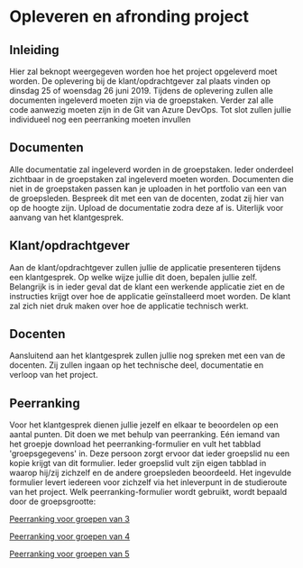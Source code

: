 # Opleveren en afronding project

## Inleiding

Hier zal beknopt weergegeven worden hoe het project opgeleverd moet worden. De oplevering bij de klant/opdrachtgever zal plaats vinden op dinsdag 25 of woensdag 26 juni 2019. Tijdens de oplevering zullen alle documenten ingeleverd moeten zijn via de groepstaken. Verder zal alle code aanwezig moeten zijn in de Git van Azure DevOps. Tot slot zullen jullie individueel nog een peerranking moeten invullen 

## Documenten
Alle documentatie zal ingeleverd worden in de groepstaken. Ieder onderdeel zichtbaar in de groepstaken zal ingeleverd moeten worden. Documenten die niet in de groepstaken passen kan je uploaden in het portfolio van een van de groepsleden. Bespreek dit met een van de docenten, zodat zij hier van op de hoogte zijn. Upload de documentatie zodra deze af is. Uiterlijk voor aanvang van het klantgesprek.

## Klant/opdrachtgever
Aan de klant/opdrachtgever zullen jullie de applicatie presenteren tijdens een klantgesprek. Op welke wijze jullie dit doen, bepalen jullie zelf. Belangrijk is in ieder geval dat de klant een werkende applicatie ziet en de instructies krijgt over hoe de applicatie geïnstalleerd moet worden. De klant zal zich niet druk maken over hoe de applicatie technisch werkt.

## Docenten
Aansluitend aan het klantgesprek zullen jullie nog spreken met een van de docenten. Zij zullen ingaan op het technische deel, documentatie en verloop van het project.

## Peerranking
Voor het klantgesprek dienen jullie jezelf en elkaar te beoordelen op een aantal punten. Dit doen we met behulp van peerranking. Eén iemand van het groepje download het peerranking-formulier en vult het tabblad 'groepsgegevens' in. Deze persoon zorgt ervoor dat ieder groepslid nu een kopie krijgt van dit formulier. Ieder groepslid vult zijn eigen tabblad in waarop hij/zij zichzelf en de andere groepsleden beoordeeld. Het ingevulde formulier levert iedereen voor zichzelf via het inleverpunt in de studieroute van het project. Welk peerranking-formulier wordt gebruikt, wordt bepaald door de groepsgrootte:

[Peerranking voor groepen van 3](https://elo.kw1c.nl/CMS/Studie/811%20ICT-Academie/811%20VakkenInhoud/%5BB.17%20MUL%5D%20Multidisciplinair%20project/25187%20%C2%A0%20Applicatie-%20en%20mediaontwikkelaar/Periode%2008/Projecten/Peerranking%203%20in%20een%20groep.xlsx)

[Peerranking voor groepen van 4](https://elo.kw1c.nl/CMS/Studie/811%20ICT-Academie/811%20VakkenInhoud/%5BB.17%20MUL%5D%20Multidisciplinair%20project/25187%20%C2%A0%20Applicatie-%20en%20mediaontwikkelaar/Periode%2008/Projecten/Peerranking%204%20in%20een%20groep.xlsx)

[Peerranking voor groepen van 5](https://elo.kw1c.nl/CMS/Studie/811%20ICT-Academie/811%20VakkenInhoud/%5BB.17%20MUL%5D%20Multidisciplinair%20project/25187%20%C2%A0%20Applicatie-%20en%20mediaontwikkelaar/Periode%2008/Projecten/Peerranking%205%20in%20een%20groep.xlsx)											


